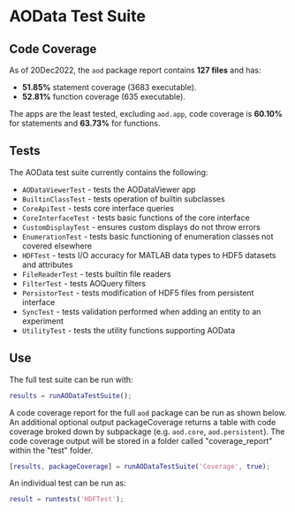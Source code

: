 # AOData Test Suite

## Code Coverage
As of 20Dec2022, the ```aod``` package report contains **127 files** and has:
- **51.85%** statement coverage (3683 executable). 
- **52.81%** function coverage (635 executable).

The apps are the least tested, excluding ```aod.app```, code coverage is **60.10%** for statements and **63.73%** for functions.

## Tests
The AOData test suite currently contains the following:
- ```AODataViewerTest``` - tests the AODataViewer app
- ```BuiltinClassTest``` - tests operation of builtin subclasses
- ```CoreApiTest``` - tests core interface queries
- ```CoreInterfaceTest``` - tests basic functions of the core interface
- ```CustomDisplayTest``` - ensures custom displays do not throw errors
- ```EnumerationTest``` - tests basic functioning of enumeration classes not covered elsewhere
- ```HDFTest``` - tests I/O accuracy for MATLAB data types to HDF5 datasets and attributes
- ```FileReaderTest``` - tests builtin file readers
- ```FilterTest``` - tests AOQuery filters
- ```PersistorTest``` - tests modification of HDF5 files from persistent interface
- ```SyncTest``` - tests validation performed when adding an entity to an experiment
- ```UtilityTest``` - tests the utility functions supporting AOData


## Use
The full test suite can be run with:
```matlab
results = runAODataTestSuite();
```

A code coverage report for the full ```aod``` package can be run as shown below. An additional optional output packageCoverage returns a table with code coverage broked down by subpackage (e.g. ```aod.core```, ```aod.persistent```). The code coverage output will be stored in a folder called "coverage_report" within the "test" folder.
```matlab
[results, packageCoverage] = runAODataTestSuite('Coverage', true);
```

An individual test can be run as:
```matlab
result = runtests('HDFTest');
```
